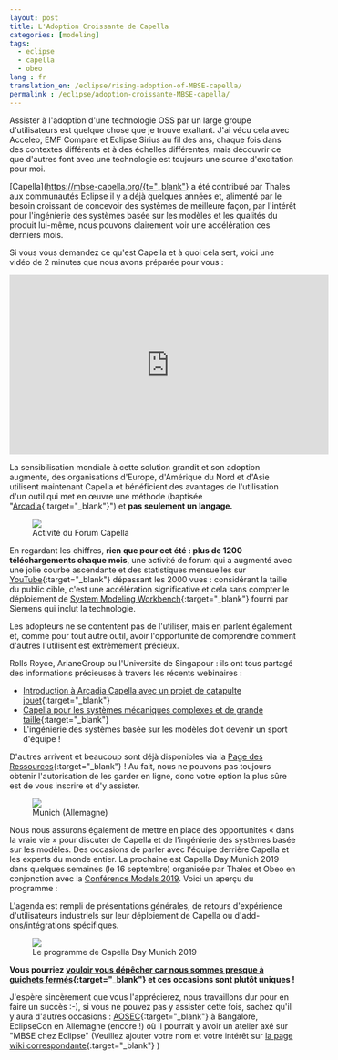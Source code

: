 ```yaml
---
layout: post
title: L'Adoption Croissante de Capella
categories: [modeling]
tags:
  - eclipse
  - capella
  - obeo
lang : fr
translation_en: /eclipse/rising-adoption-of-MBSE-capella/
permalink : /eclipse/adoption-croissante-MBSE-capella/
---
```


Assister à l'adoption d'une technologie OSS par un large groupe d'utilisateurs est quelque chose que je trouve exaltant. J'ai vécu cela avec Acceleo, EMF Compare et Eclipse Sirius au fil des ans, chaque fois dans des contextes différents et à des échelles différentes, mais découvrir ce que d'autres font avec une technologie est toujours une source d'excitation pour moi.

[Capella](https://mbse-capella.org/{t="_blank"} a été contribué par Thales aux communautés Eclipse il y a déjà quelques années et, alimenté par le besoin croissant de concevoir des systèmes de meilleure façon, par l'intérêt pour l'ingénierie des systèmes basée sur les modèles et les qualités du produit lui-même, nous pouvons clairement voir une accélération ces derniers mois.

Si vous vous demandez ce qu'est Capella et à quoi cela sert, voici une vidéo de 2 minutes que nous avons préparée pour vous :

<iframe width="560" height="315" src="https://www.youtube.com/embed/nv8IOg_xVMs" frameborder="0" allow="accelerometer; autoplay; encrypted-media; gyroscope; picture-in-picture" allowfullscreen></iframe>

La sensibilisation mondiale à cette solution grandit et son adoption augmente, des organisations d'Europe, d'Amérique du Nord et d'Asie utilisent maintenant Capella et bénéficient des avantages de l'utilisation d'un outil qui met en œuvre une méthode (baptisée "[Arcadia](https://https://mbse-capella.org/html){:target="_blank"}") et **pas seulement un langage.**

<figure>
    <a href="{{ site.url }}/images/blog/capelladay2019/forum-activity.png"><img src="{{ site.url }}/images/blog/capelladay2019/forum-activity.png"></a>  
    <figcaption>Activité du Forum Capella</figcaption>
</figure>

En regardant les chiffres, **rien que pour cet été : plus de 1200 téléchargements chaque mois**, une activité de forum qui a augmenté avec une jolie courbe ascendante et des statistiques mensuelles sur [YouTube](https://www.youtube.com/channel/UCfgwbb2h10V3tgJ59sbGBnQ/videos){:target="_blank"} dépassant les 2000 vues : considérant la taille du public cible, c'est une accélération significative et cela sans compter le déploiement de [System Modeling Workbench](https://www.plm.automation.siemens.com/global/en/products/collaboration/product-architecture.html){:target="_blank"} fourni par Siemens qui inclut la technologie.

Les adopteurs ne se contentent pas de l'utiliser, mais en parlent également et, comme pour tout autre outil, avoir l'opportunité de comprendre comment d'autres l'utilisent est extrêmement précieux.

Rolls Royce, ArianeGroup ou l'Université de Singapour : ils ont tous partagé des informations précieuses à travers les récents webinaires :
* [Introduction à Arcadia Capella avec un projet de catapulte jouet](https://fr.slideshare.net/Obeo_corp/webinar-july-2019-introduction-to-capella-and-arcadia-with-a-simple-system){:target="_blank"}
* [Capella pour les systèmes mécaniques complexes et de grande taille](https://www.youtube.com/watch?v=njW_zdE_FzI){:target="_blank"}
* L'ingénierie des systèmes basée sur les modèles doit devenir un sport d'équipe !

D'autres arrivent et beaucoup sont déjà disponibles via la [Page des Ressources](https://https://mbse-capella.org/s.html){:target="_blank"} ! Au fait, nous ne pouvons pas toujours obtenir l'autorisation de les garder en ligne, donc votre option la plus sûre est de vous inscrire et d'y assister.

<figure>
    <a href="https://polarsys.org/capella/capella_day_munich_2019.html"><img src="{{ site.url }}/images/blog/capelladay2019/munich.jpg"></a>  
    <figcaption>Munich (Allemagne)</figcaption>
</figure>

Nous nous assurons également de mettre en place des opportunités « dans la vraie vie » pour discuter de Capella et de l'ingénierie des systèmes basée sur les modèles. Des occasions de parler avec l'équipe derrière Capella et les experts du monde entier. La prochaine est Capella Day Munich 2019 dans quelques semaines (le 16 septembre) organisée par Thales et Obeo en conjonction avec la [Conférence Models 2019](https://modelsconf19.org/). Voici un aperçu du programme :

L'agenda est rempli de présentations générales, de retours d'expérience d'utilisateurs industriels sur leur déploiement de Capella ou d'add-ons/intégrations spécifiques.

<figure>
    <a href="https://polarsys.org/capella/capella_day_munich_2019.html#program"><img src="{{ site.url }}/images/blog/capelladay2019/program.png"></a>  
    <figcaption>Le programme de Capella Day Munich 2019</figcaption>
</figure>

**Vous pourriez [vouloir vous dépêcher car nous sommes presque à guichets fermés](https://polarsys.org/capella/capella_day_munich_2019.html){:target="_blank"} et ces occasions sont plutôt uniques !**

J'espère sincèrement que vous l'apprécierez, nous travaillons dur pour en faire un succès :-), si vous ne pouvez pas y assister cette fois, sachez qu'il y aura d'autres occasions : [AOSEC](https://www.incose.org/events-and-news/search-events/2019/10/17/default-calendar/asia-oceania-systems-engineering-conference-2019---call-for-papers){:target="_blank"} à Bangalore, EclipseCon en Allemagne (encore !) où il pourrait y avoir un atelier axé sur "MBSE chez Eclipse" (Veuillez ajouter votre nom et votre intérêt sur [la page wiki correspondante](https://wiki.eclipse.org/ECE2019_MBSE_at_Eclipse){:target="_blank"} )
